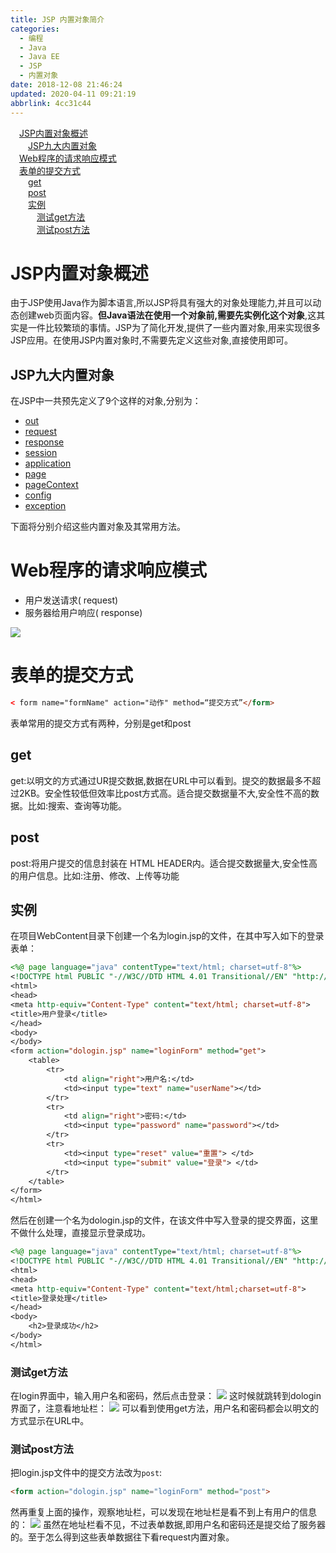 ```yaml
---
title: JSP 内置对象简介
categories: 
  - 编程
  - Java
  - Java EE
  - JSP
  - 内置对象
date: 2018-12-08 21:46:24
updated: 2020-04-11 09:21:19
abbrlink: 4cc31c44
---
```

<div id='my_toc'><a href="/blog/4cc31c44/#JSP内置对象概述" class="header_1">JSP内置对象概述</a>&nbsp;<br><a href="/blog/4cc31c44/#JSP九大内置对象" class="header_2">JSP九大内置对象</a>&nbsp;<br><a href="/blog/4cc31c44/#Web程序的请求响应模式" class="header_1">Web程序的请求响应模式</a>&nbsp;<br><a href="/blog/4cc31c44/#表单的提交方式" class="header_1">表单的提交方式</a>&nbsp;<br><a href="/blog/4cc31c44/#get" class="header_2">get</a>&nbsp;<br><a href="/blog/4cc31c44/#post" class="header_2">post</a>&nbsp;<br><a href="/blog/4cc31c44/#实例" class="header_2">实例</a>&nbsp;<br><a href="/blog/4cc31c44/#测试get方法" class="header_3">测试get方法</a>&nbsp;<br><a href="/blog/4cc31c44/#测试post方法" class="header_3">测试post方法</a>&nbsp;<br></div>
<style>.header_1{margin-left: 1em;}.header_2{margin-left: 2em;}.header_3{margin-left: 3em;}.header_4{margin-left: 4em;}.header_5{margin-left: 5em;}.header_6{margin-left: 6em;}</style>
<!--more-->
<script>if (navigator.platform.search('arm')==-1){document.getElementById('my_toc').style.display = 'none';}var e,p = document.getElementsByTagName('p');while (p.length>0) {e = p[0];e.parentElement.removeChild(e);}</script>

<!--end-->
# JSP内置对象概述 #
由于JSP使用Java作为脚本语言,所以JSP将具有强大的对象处理能力,并且可以动态创建web页面内容。**但Java语法在使用一个对象前,需要先实例化这个对象**,这其实是一件比较繁琐的事情。JSP为了简化开发,提供了一些内置对象,用来实现很多JSP应用。在使用JSP内置对象时,不需要先定义这些对象,直接使用即可。
## JSP九大内置对象 ##
在JSP中一共预先定义了9个这样的对象,分别为：
- [out](/blog/8c60ed62/)
- [request](/blog/d5e5b83f/)
- [response](/blog/ddf72c82/)
- [session](/blog/240051d/)
- [application](/blog/bc7737a8/)
- [page](/blog/ee24a152/#page内置对象)
- [pageContext](/blog/ee24a152/#pageContext内置对象)
- [config](/blog/ee24a152/#Config内置对象)
- [exception](/blog/ee24a152/#Exception内置对象)

下面将分别介绍这些内置对象及其常用方法。
# Web程序的请求响应模式 #
- 用户发送请求( request)
- 服务器给用户响应( response)

![](https://image-1257720033.cos.ap-shanghai.myqcloud.com/blog/Java/JSP/innerClass/request_response.png)

# 表单的提交方式 #
```html
< form name="formName" action="动作" method=“提交方式”</form>
```
表单常用的提交方式有两种，分别是get和post
## get ##
get:以明文的方式通过UR提交数据,数据在URL中可以看到。提交的数据最多不超过2KB。安全性较低但效率比post方式高。适合提交数据量不大,安全性不高的数据。比如:搜索、查询等功能。
## post ##
post:将用户提交的信息封装在 HTML HEADER内。适合提交数据量大,安全性高的用户信息。比如:注册、修改、上传等功能
## 实例 ##
在项目WebContent目录下创建一个名为login.jsp的文件，在其中写入如下的登录表单：
```jsp
<%@ page language="java" contentType="text/html; charset=utf-8"%>
<!DOCTYPE html PUBLIC "-//W3C//DTD HTML 4.01 Transitional//EN" "http://www.w3.org/TR/html4/loose.dtd">
<html>
<head>
<meta http-equiv="Content-Type" content="text/html; charset=utf-8">
<title>用户登录</title>
</head>
<body>
</body>
<form action="dologin.jsp" name="loginForm" method="get">
    <table>
        <tr>
            <td align="right">用户名:</td>
            <td><input type="text" name="userName"></td>
        </tr>
        <tr>
            <td align="right">密码:</td>
            <td><input type="password" name="password"></td>
        </tr>
        <tr>
            <td><input type="reset" value="重置"> </td>
            <td><input type="submit" value="登录"> </td>
        </tr>
    </table>
</form>
</html>
```
然后在创建一个名为dologin.jsp的文件，在该文件中写入登录的提交界面，这里不做什么处理，直接显示登录成功。
```jsp
<%@ page language="java" contentType="text/html; charset=utf-8"%>
<!DOCTYPE html PUBLIC "-//W3C//DTD HTML 4.01 Transitional//EN" "http://www.w3.org/TR/html4/loose.dtd">
<html>
<head>
<meta http-equiv="Content-Type" content="text/html;charset=utf-8">
<title>登录处理</title>
</head>
<body>
    <h2>登录成功</h2>
</body>
</html>
```
### 测试get方法 ###
在login界面中，输入用户名和密码，然后点击登录：
![](https://image-1257720033.cos.ap-shanghai.myqcloud.com/blog/Java/JSP/innerClass/get_post/login.png)
这时候就跳转到dologin界面了，注意看地址栏：
![](https://image-1257720033.cos.ap-shanghai.myqcloud.com/blog/Java/JSP/innerClass/get_post/dologin_get.png)
可以看到使用get方法，用户名和密码都会以明文的方式显示在URL中。
### 测试post方法 ###
把login.jsp文件中的提交方法改为`post`:
```html
<form action="dologin.jsp" name="loginForm" method="post">
```
然再重复上面的操作，观察地址栏，可以发现在地址栏是看不到上有用户的信息的：
![](https://image-1257720033.cos.ap-shanghai.myqcloud.com/blog/Java/JSP/innerClass/get_post/dologin_post.png)
虽然在地址栏看不见，不过表单数据,即用户名和密码还是提交给了服务器的。至于怎么得到这些表单数据往下看request内置对象。
